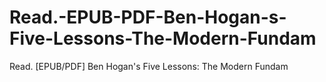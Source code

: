 # Read.-EPUB-PDF-Ben-Hogan-s-Five-Lessons-The-Modern-Fundam
Read. [EPUB/PDF] Ben Hogan's Five Lessons: The Modern Fundam

